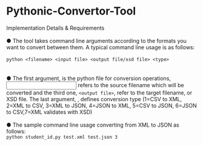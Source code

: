 # Pythonic-Convertor-Tool

Implementation Details & Requirements <br> <br>
● The tool takes command line arguments according to the formats you want to convert
between them. A typical command line usage is as follows: <br><br>
`python <filename> <input file> <output file/xsd file> <type>` <br><br><br>
● The first argument, <filename> is the python file for conversion operations, <input
file> refers to the source filename which will be converted and the third one,
`<output file>`, refer to the target filename, or XSD file. The last argument,
<type>, defines conversion type (1=CSV to XML, 2=XML to CSV, 3=XML to JSON,
4=JSON to XML, 5=CSV to JSON, 6=JSON to CSV,7=XML validates with XSD) <br><br>
● The sample command line usage converting from XML to JSON as follows: <br>
`python student_id.py test.xml test.json 3` <br>
